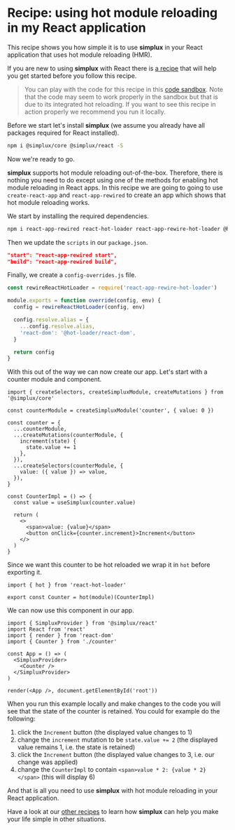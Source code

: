 # Recipe: using hot module reloading in my React application

This recipe shows you how simple it is to use **simplux** in your React application that uses hot module reloading (HMR).

If you are new to using **simplux** with React there is [a recipe](../using-in-react-application#readme) that will help you get started before you follow this recipe.

> You can play with the code for this recipe in this [code sandbox](https://codesandbox.io/s/github/MrWolfZ/simplux/tree/master/recipes/react/using-hot-module-reloading). Note that the code may seem to work properly in the sandbox but that is due to its integrated hot reloading. If you want to see this recipe in action properly we recommend you run it locally.

Before we start let's install **simplux** (we assume you already have all packages required for React installed).

```sh
npm i @simplux/core @simplux/react -S
```

Now we're ready to go.

**simplux** supports hot module reloading out-of-the-box. Therefore, there is nothing you need to do except using one of the methods for enabling hot module reloading in React apps. In this recipe we are going to going to use `create-react-app` and `react-app-rewired` to create an app which shows that hot module reloading works.

We start by installing the required dependencies.

```sh
npm i react-app-rewired react-hot-loader react-app-rewire-hot-loader @hot-loader/react-dom -D
```

Then we update the `scripts` in our `package.json`.

```json
"start": "react-app-rewired start",
"build": "react-app-rewired build",
```

Finally, we create a `config-overrides.js` file.

```js
const rewireReactHotLoader = require('react-app-rewire-hot-loader')

module.exports = function override(config, env) {
  config = rewireReactHotLoader(config, env)

  config.resolve.alias = {
    ...config.resolve.alias,
    'react-dom': '@hot-loader/react-dom',
  }

  return config
}
```

With this out of the way we can now create our app. Let's start with a counter module and component.

```tsx
import { createSelectors, createSimpluxModule, createMutations } from '@simplux/core'

const counterModule = createSimpluxModule('counter', { value: 0 })

const counter = {
  ...counterModule,
  ...createMutations(counterModule, {
    increment(state) {
      state.value += 1
    },
  }),
  ...createSelectors(counterModule, {
    value: ({ value }) => value,
  }),
}

const CounterImpl = () => {
  const value = useSimplux(counter.value)

  return (
    <>
      <span>value: {value}</span>
      <button onClick={counter.increment}>Increment</button>
    </>
  )
}
```

Since we want this counter to be hot reloaded we wrap it in `hot` before exporting it.

```tsx
import { hot } from 'react-hot-loader'

export const Counter = hot(module)(CounterImpl)
```

We can now use this component in our app.

```tsx
import { SimpluxProvider } from '@simplux/react'
import React from 'react'
import { render } from 'react-dom'
import { Counter } from './counter'

const App = () => (
  <SimpluxProvider>
    <Counter />
  </SimpluxProvider>
)

render(<App />, document.getElementById('root'))
```

When you run this example locally and make changes to the code you will see that the state of the counter is retained. You could for example do the following:

1. click the `Increment` button (the displayed value changes to 1)
2. change the `increment` mutation to be `state.value += 2` (the displayed value remains 1, i.e. the state is retained)
3. click the `Increment` button (the displayed value changes to 3, i.e. our change was applied)
4. change the `CounterImpl` to contain `<span>value * 2: {value * 2}</span>` (this will display 6)

And that is all you need to use **simplux** with hot module reloading in your React application.

Have a look at our [other recipes](../../../../..#recipes) to learn how **simplux** can help you make your life simple in other situations.
